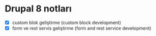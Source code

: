 #  Drupal 8 notları

- [x]  custom blok geliştirme (custom block development)
- [X]  form ve rest servis geliştirme (form and rest service development)
